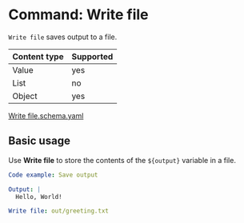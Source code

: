 # Command: Write file

`Write file` saves output to a file.

| Content type | Supported |
|--------------|-----------|
| Value        | yes       |
| List         | no        |
| Object       | yes       |

[Write file.schema.yaml](schema/Write%20file.schema.yaml)

## Basic usage

Use **Write file** to store the contents of the `${output}` variable in a file.

```yaml instacli
Code example: Save output

Output: |
  Hello, World!

Write file: out/greeting.txt
```